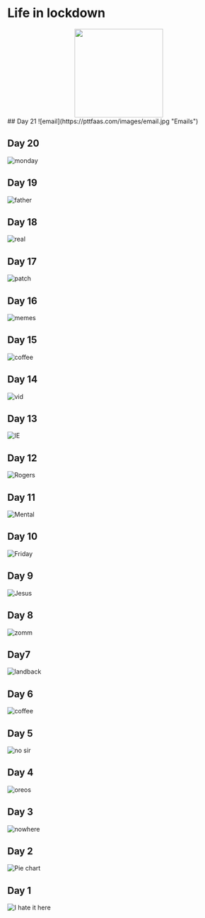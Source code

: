 # Life in lockdown
<div style="text-align: center;">
<img src="images/pttf.png" height="200">
</div>
## Day 21
![email](https://pttfaas.com/images/email.jpg "Emails")

## Day 20
![monday](https://pttfaas.com/images/monday.jpg "Monday")

## Day 19
![father](https://pttfaas.com/images/fathers.jpg "Fathers Day")

## Day 18
![real](https://pttfaas.com/images/tooreal.jpg "Too real")

## Day 17
![patch](https://pttfaas.com/images/patch-all-the-things.jpg "Patch all the things")

## Day 16
![memes](https://pttfaas.com/images/memes.jpeg "Memes")

## Day 15
![coffee](https://pttfaas.com/images/coffee2.jpg "Coffee")

## Day 14
![vid](https://pttfaas.com/images/vidconf.jpg "Vid conf")

## Day 13
![IE](https://pttfaas.com/images/ie.jpg "Internet Explorer")

## Day 12
![Rogers](https://pttfaas.com/images/rogers.jpg "Mr Rogers")

## Day 11
![Mental](https://pttfaas.com/images/mental.jpg "Mental health")

## Day 10
![Friday](https://pttfaas.com/images/friday.jpg "Friday")

## Day 9
![Jesus](https://pttfaas.com/images/jesus.jpg "Jesus")

## Day 8
![zomm](https://pttfaas.com/images/zoom.jpg "Zoom")

## Day7 
![landback](https://pttfaas.com/images/day7.jpg "Land Back")

## Day 6
![coffee](https://pttfaas.com/images/coffee.jpg "Coffee")

## Day 5
![no sir](https://pttfaas.com/images/nosir.jpeg "No sir I dont like it")

## Day 4
![oreos](https://pttfaas.com/images/oreos.jpg "Oreos for breakfast")

## Day 3
![nowhere](https://pttfaas.com/images/five.jpg "Five go nowhere")

## Day 2
![Pie chart](https://pttfaas.com/images/pie.png "Food")

## Day 1
![I hate it here](https://pttfaas.com/images/possum.jpeg "I hate it here")

